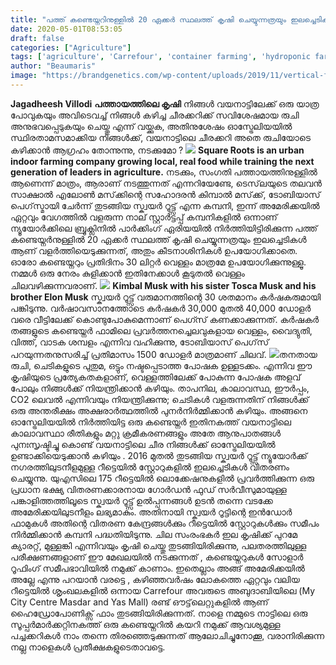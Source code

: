 ```yaml
---
title: "പത്ത് കണ്ടെയ്നറിനുള്ളിൽ 20 ഏക്കർ സ്ഥലത്ത് കൃഷി ചെയ്യുന്നത്രയും ഇലച്ചെടികൾ"
date: 2020-05-01T08:53:05
draft: false
categories: ["Agriculture"]
tags: ['agriculture', 'Carrefour', 'container farming', 'hydroponic farming', 'Jagadheesh Villodi']
author: "Beaumaris"
image: "https://brandgenetics.com/wp-content/uploads/2019/11/vertical-farm-600x400-600x400.jpg"
---
```


**Jagadheesh Villodi** **പത്തായത്തിലെ കൃഷി** നിങ്ങൾ വയനാട്ടിലേക്ക് ഒരു യാത്ര പോവുകയും അവിടെവച്ച് നിങ്ങൾ കഴിച്ച ചീരക്കറിക്ക് സവിശേഷമായ രുചി അനുഭവപ്പെടുകയും ചെയ്തു എന്ന് വയ്ക്കുക, അതിനുശേഷം ഓസ്ട്രേലിയയിൽ സ്ഥിരതാമസമാക്കിയ നിങ്ങൾക്ക്, വയനാട്ടിലെ ചീരക്കറി അതെ രുചിയോടെ കഴിക്കാൻ ആഗ്രഹം തോന്നുന്നു, നടക്കുമോ ? ![](https://scontent.ftrv1-1.fna.fbcdn.net/v/t1.0-9/95378054_10222647341556942_1605099831942971392_o.jpg?_nc_cat=105&_nc_sid=730e14&_nc_ohc=yDw4NRisb-kAX_K47Ck&_nc_ht=scontent.ftrv1-1.fna&oh=0ea035203c0f3ff84577c4c2f2201a53&oe=5ECF9BFC) **Square Roots is an urban indoor farming company growing local, real food while training the next generation of leaders in agriculture.** നടക്കും, സംഗതി പത്തായത്തിനുള്ളിൽ ആണെന്ന് മാത്രം, ആരാണ് നടത്തുന്നത് എന്നറിയേണ്ടേ, ടെസ്‌ലയുടെ തലവൻ സാക്ഷാൽ എലോൺ മസ്‌ക്കിന്റെ സഹോദരൻ കിമ്പാൽ മസ്‌ക്ക്, ടോബിയാസ് പെഗ്‌സ്മായി ചേർന്ന് തുടങ്ങിയ സ്ക്വയർ റൂട്ട്സ് എന്ന കമ്പനി, ഇന്ന് അമേരിക്കയിൽ ഏറ്റവും വേഗത്തിൽ വളരുന്ന നാല് സ്റ്റാർട്ടപ്പ് കമ്പനികളിൽ ഒന്നാണ് ന്യൂയോർക്കിലെ ബ്രൂക്ലിനിൽ പാർക്കിംഗ് ഏരിയയിൽ നിർത്തിയിട്ടിരിക്കുന്ന പത്ത് കണ്ടെയ്നർനുള്ളിൽ 20 ഏക്കർ സ്ഥലത്ത് കൃഷി ചെയ്യുന്നത്രയും ഇലച്ചെടികൾ ആണ് വളർത്തിയെടുക്കുന്നത്, അതും കീടനാശിനികൾ ഉപയോഗിക്കാതെ. ഓരോ കണ്ടെയ്നറും പ്രതിദിനം 30 ലിറ്റർ വെള്ളം മാത്രമേ ഉപയോഗിക്കുന്നുള്ളൂ. നമ്മൾ ഒരു നേരം കുളിക്കാൻ ഇതിനേക്കാൾ കൂടുതൽ വെള്ളം ചിലവഴിക്കുന്നവരാണ്. ![](https://scontent.ftrv1-1.fna.fbcdn.net/v/t1.0-9/95518327_10222647338676870_2722302941112303616_o.jpg?_nc_cat=103&_nc_sid=730e14&_nc_ohc=P_4GJbRKHf0AX-wfAri&_nc_ht=scontent.ftrv1-1.fna&oh=69d25c2d5f5a16a66f2626f4fecd035e&oe=5ECFC892) **Kimbal Musk with his sister Tosca Musk and his brother Elon Musk** സ്ക്വയർ റൂട്ട്സ് വരുമാനത്തിന്റെ 30 ശതമാനം കർഷകരുമായി പങ്കിടുന്നു. വർഷാവസാനത്തോടെ കർഷകർ 30,000 മുതൽ 40,000 ഡോളർ വരെ വീട്ടിലേക്ക് കൊണ്ടുപോകുമെന്നാണ് പെഗ്സ് കണക്കാക്കുന്നത്. കർഷകർ തങ്ങളുടെ കണ്ടെയ്നർ ഫാമിലെ പ്രവർത്തനച്ചെലവുകളായ വെള്ളം, വൈദ്യുതി, വിത്ത്, വാടക ശമ്പളം എന്നിവ വഹിക്കുന്നു, ടോബിയാസ് പെഗ്‌സ് പറയുന്നതനുസരിച്ച് പ്രതിമാസം 1500 ഡോളർ മാത്രമാണ് ചിലവ്. ![](https://scontent.ftrv1-1.fna.fbcdn.net/v/t1.0-9/95331485_10222647337796848_7652178570827005952_o.jpg?_nc_cat=104&_nc_sid=730e14&_nc_ohc=77hAgHarnL8AX-UmpMQ&_nc_ht=scontent.ftrv1-1.fna&oh=138ee9057ca89edd0fec687d28ab4741&oe=5ED1F209)തനതായ രുചി, ചെടികളുടെ പുതുമ, ഒട്ടും നഷ്ടപ്പെടാത്ത പോഷക ഉള്ളടക്കം. എന്നിവ ഈ കൃഷിയുടെ പ്രത്യേകതകളാണ്, വെള്ളത്തിലേക്ക് പോകുന്ന പോഷക അളവ് പോലും നിങ്ങൾക്ക് നിയന്ത്രിക്കാൻ കഴിയും. താപനില, കാലാവസ്ഥ, ഈർപ്പം, CO2 ലെവൽ എന്നിവയും നിയന്ത്രിക്കുന്നു; ചെടികൾ വളരുന്നതിന് നിങ്ങൾക്ക് ഒരു അന്തരീക്ഷം അക്ഷരാർത്ഥത്തിൽ പുനർനിർമ്മിക്കാൻ കഴിയും. അങ്ങനെ ഓസ്ട്രേലിയയിൽ നിർത്തിയിട്ട ഒരു കണ്ടെയ്നർ ഇതിനകത്ത് വയനാട്ടിലെ കാലാവസ്ഥാ രീതികളും മറ്റു ക്രമീകരണങ്ങളും അതേ ആനുപാതങ്ങൾ പുനഃസൃഷ്ടിച്ചു കൊണ്ട് വയനാട്ടിലെ ചീര നിങ്ങൾക്ക് ഓസ്ട്രേലിയയിൽ ഉണ്ടാക്കിയെടുക്കാൻ കഴിയും . 2016 മുതൽ തുടങ്ങിയ സ്ക്വയർ റൂട്ട്സ് ന്യൂയോർക്ക് നഗരത്തിലുടനീളമുള്ള റീട്ടെയിൽ സ്റ്റോറുകളിൽ ഇലച്ചെടികൾ വിതരണം ചെയ്യുന്നു. യുഎസിലെ 175 റീട്ടെയിൽ ലൊക്കേഷനുകളിൽ പ്രവർത്തിക്കുന്ന ഒരു പ്രധാന ഭക്ഷ്യ വിതരണക്കാരനായ ഗോർഡൻ ഫുഡ് സർവീസുമായുള്ള പങ്കാളിത്തത്തിലൂടെ സ്ക്വയർ റൂട്ട്സ് ഉൽ‌പ്പന്നങ്ങൾ‌ ഉടൻ‌ തന്നെ വടക്കേ അമേരിക്കയിലുടനീളം ലഭ്യമാകും. അതിനായി സ്ക്വയർ റൂട്ടിന്റെ ഇൻഡോർ ഫാമുകൾ അതിന്റെ വിതരണ കേന്ദ്രങ്ങൾക്കും റീട്ടെയിൽ സ്റ്റോറുകൾക്കും സമീപം നിർമ്മിക്കാൻ കമ്പനി പദ്ധതിയിടുന്നു. ചില സംരംഭകർ ഇല കൃഷിക്ക് പുറമേ ക്യാരറ്റ്, മുള്ളങ്കി എന്നിവയും കൃഷി ചെയ്തു തുടങ്ങിയിരിക്കുന്നു, പലതരത്തിലുള്ള പരീക്ഷണങ്ങളാണ് ഈ മേഖലയിൽ നടക്കുന്നത് , കണ്ടെയ്നറുകൾ സോളാർ റൂഫിംഗ് സമീപഭാവിയിൽ നമുക്ക് കാണാം. ഇതെല്ലാം അങ്ങ് അമേരിക്കയിൽ അല്ലേ എന്നു പറയാൻ വരട്ടെ , കഴിഞ്ഞവർഷം ലോകത്തെ ഏറ്റവും വലിയ റീട്ടെയിൽ ശൃംഖലകളിൽ ഒന്നായ Carrefour അവരുടെ അബുദാബിയിലെ (My City Centre Masdar and Yas Mall) രണ്ട് ഔട്ട്‌ലെറ്റുകളിൽ ആണ് ഹൈഡ്രോപോണിക്സ് ഫാം തുടങ്ങിയിരിക്കുന്നത്. നാളെ നമ്മുടെ നാട്ടിലെ ഒരു സൂപ്പർമാർക്കറ്റിനകത്ത് ഒരു കണ്ടെയ്നറിൽ കയറി നമുക്ക് ആവശ്യമുള്ള പച്ചക്കറികൾ നാം തന്നെ തിരഞ്ഞെടുക്കുന്നത് ആലോചിച്ചുനോക്കൂ, വരാനിരിക്കുന്ന നല്ല നാളെകൾ പ്രതീക്ഷകളുടെതാവട്ടെ.
